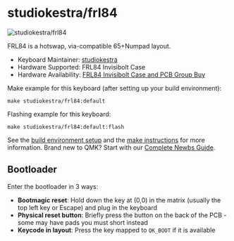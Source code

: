 # studiokestra/frl84

![studiokestra/frl84](https://i.imgur.com/XzO7Ly0h.png)

FRL84 is a hotswap, via-compatible 65+Numpad layout. 

* Keyboard Maintainer: [studiokestra](https://github.com/studiokestra)
* Hardware Supported: FRL84 Invisibolt Case
* Hardware Availability: [FRL84 Invisibolt Case and PCB Group Buy](https://p3dstore.com/products/frl84-invisibolt-case-and-pcb-group-buy)

Make example for this keyboard (after setting up your build environment):

    make studiokestra/frl84:default

Flashing example for this keyboard:

    make studiokestra/frl84:default:flash

See the [build environment setup](https://docs.qmk.fm/#/getting_started_build_tools) and the [make instructions](https://docs.qmk.fm/#/getting_started_make_guide) for more information. Brand new to QMK? Start with our [Complete Newbs Guide](https://docs.qmk.fm/#/newbs).

## Bootloader

Enter the bootloader in 3 ways:

* **Bootmagic reset**: Hold down the key at (0,0) in the matrix (usually the top left key or Escape) and plug in the keyboard
* **Physical reset button**: Briefly press the button on the back of the PCB - some may have pads you must short instead
* **Keycode in layout**: Press the key mapped to `QK_BOOT` if it is available
